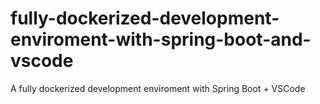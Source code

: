 # fully-dockerized-development-enviroment-with-spring-boot-and-vscode
A fully dockerized development enviroment with Spring Boot + VSCode
